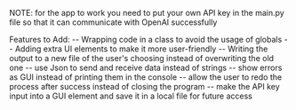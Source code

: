 NOTE: for the app to work you need to put your own API key in the main.py file so that it can communicate with OpenAI successfully

Features to Add:
-- Wrapping code in a class to avoid the usage of globals
-- Adding extra UI elements to make it more user-friendly
-- Writing the output to a new file of the user's choosing instead of overwriting the old one
-- use Json to send and receive data instead of strings
-- show errors as GUI instead of printing them in the console
-- allow the user to redo the process after success instead of closing the program
-- make the API key input into a GUI element and save it in a local file for future access
